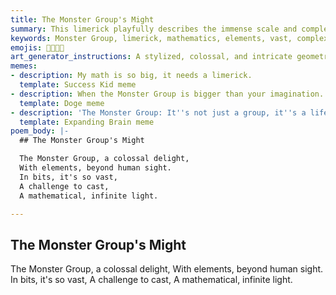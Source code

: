 ```yaml
---
title: The Monster Group's Might
summary: This limerick playfully describes the immense scale and complexity of the Monster Group, a mathematical entity with an astronomical number of elements, highlighting its vastness and the challenge it presents to human comprehension.
keywords: Monster Group, limerick, mathematics, elements, vast, complexity, challenge, infinite, light
emojis: 🌌🔢✨🤔
art_generator_instructions: A stylized, colossal, and intricate geometric shape (representing the Monster Group) radiating an immense, almost blinding light. Tiny human figures are seen attempting to grasp its scale, looking overwhelmed but also awestruck. The overall feeling should be one of profound intellectual challenge, awe, and the beauty of abstract mathematical concepts.
memes:
- description: My math is so big, it needs a limerick.
  template: Success Kid meme
- description: When the Monster Group is bigger than your imagination.
  template: Doge meme
- description: 'The Monster Group: It''s not just a group, it''s a lifestyle.'
  template: Expanding Brain meme
poem_body: |-
  ## The Monster Group's Might

  The Monster Group, a colossal delight,
  With elements, beyond human sight.
  In bits, it's so vast,
  A challenge to cast,
  A mathematical, infinite light.

---
```

## The Monster Group's Might

The Monster Group, a colossal delight,
With elements, beyond human sight.
In bits, it's so vast,
A challenge to cast,
A mathematical, infinite light.